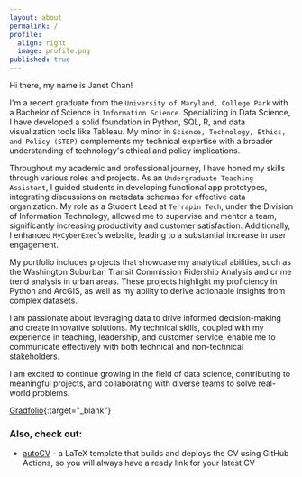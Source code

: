 ```yaml
---
layout: about
permalink: /
profile:
  align: right
  image: profile.png
published: true
---
```

Hi there, my name is Janet Chan!

I'm a recent graduate from the `University of Maryland, College Park` with a Bachelor of Science in `Information Science`. Specializing in Data Science, I have developed a solid foundation in Python, SQL, R, and data visualization tools like Tableau. My minor in `Science, Technology, Ethics, and Policy (STEP)` complements my technical expertise with a broader understanding of technology's ethical and policy implications.

Throughout my academic and professional journey, I have honed my skills through various roles and projects. As an `Undergraduate Teaching Assistant`, I guided students in developing functional app prototypes, integrating discussions on metadata schemas for effective data organization. My role as a Student Lead at `Terrapin Tech`, under the Division of Information Technology, allowed me to supervise and mentor a team, significantly increasing productivity and customer satisfaction. Additionally, I enhanced `MyCyberExec`’s website, leading to a substantial increase in user engagement.

My portfolio includes projects that showcase my analytical abilities, such as the Washington Suburban Transit Commission Ridership Analysis and crime trend analysis in urban areas. These projects highlight my proficiency in Python and ArcGIS, as well as my ability to derive actionable insights from complex datasets.

I am passionate about leveraging data to drive informed decision-making and create innovative solutions. My technical skills, coupled with my experience in teaching, leadership, and customer service, enable me to communicate effectively with both technical and non-technical stakeholders.

I am excited to continue growing in the field of data science, contributing to meaningful projects, and collaborating with diverse teams to solve real-world problems.

[Gradfolio](https://github.com/jitinnair1/gradfolio){:target="_blank"} 


### Also, check out:

- [autoCV](https://github.com/jitinnair1/autocv) - a LaTeX template that builds and deploys the CV using GitHub Actions, so you will always have a ready link for your latest CV
